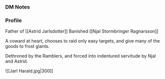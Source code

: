 ### DM Notes

### Profile
Father of [[Astrid Jarlsdotter]]
Banished [[Njal Stormbringer Ragnarsson]]

A coward at heart, chooses to raid only easy targets, and give many of the goods to frost giants.

Dethroned by the Ramblers, and forced into indentured servitude by Njal and Astrid.

![[Jarl Harald.jpg|300]]
